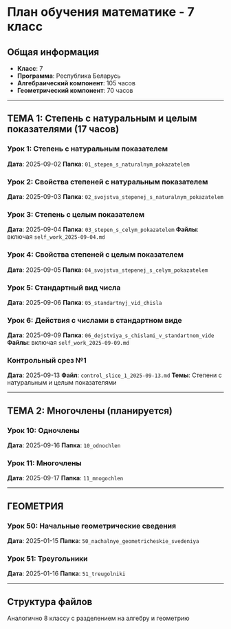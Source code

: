 # План обучения математике - 7 класс

## Общая информация
- **Класс**: 7
- **Программа**: Республика Беларусь
- **Алгебраический компонент**: 105 часов
- **Геометрический компонент**: 70 часов

---

## ТЕМА 1: Степень с натуральным и целым показателями (17 часов)

### Урок 1: Степень с натуральным показателем
**Дата**: 2025-09-02
**Папка**: `01_stepen_s_naturalnym_pokazatelem`

### Урок 2: Свойства степеней с натуральным показателем
**Дата**: 2025-09-03
**Папка**: `02_svojstva_stepenej_s_naturalnym_pokazatelem`

### Урок 3: Степень с целым показателем
**Дата**: 2025-09-04
**Папка**: `03_stepen_s_celym_pokazatelem`
**Файлы**: включая `self_work_2025-09-04.md`

### Урок 4: Свойства степеней с целым показателем
**Дата**: 2025-09-05
**Папка**: `04_svojstva_stepenej_s_celym_pokazatelem`

### Урок 5: Стандартный вид числа
**Дата**: 2025-09-06
**Папка**: `05_standartnyj_vid_chisla`

### Урок 6: Действия с числами в стандартном виде
**Дата**: 2025-09-09
**Папка**: `06_dejstviya_s_chislami_v_standartnom_vide`
**Файлы**: включая `self_work_2025-09-09.md`

### Контрольный срез №1
**Дата**: 2025-09-13
**Файл**: `control_slice_1_2025-09-13.md`
**Темы**: Степени с натуральным и целым показателями

---

## ТЕМА 2: Многочлены (планируется)

### Урок 10: Одночлены
**Дата**: 2025-09-16
**Папка**: `10_odnochlen`

### Урок 11: Многочлены
**Дата**: 2025-09-17
**Папка**: `11_mnogochlen`

---

## ГЕОМЕТРИЯ

### Урок 50: Начальные геометрические сведения
**Дата**: 2025-01-15
**Папка**: `50_nachalnye_geometricheskie_svedeniya`

### Урок 51: Треугольники
**Дата**: 2025-01-16
**Папка**: `51_treugolniki`

---

## Структура файлов
Аналогично 8 классу с разделением на алгебру и геометрию
